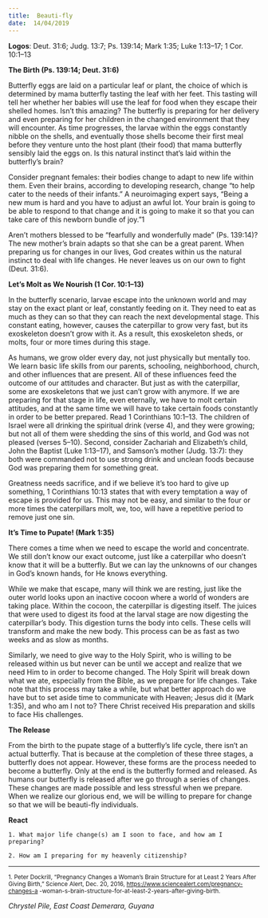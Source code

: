 ```yaml
---
title:  Beauti-fly
date:  14/04/2019
---
```


**Logos**: Deut. 31:6; Judg. 13:7; Ps. 139:14; Mark 1:35; Luke 1:13–17; 1 Cor. 10:1–13

**The Birth (Ps. 139:14; Deut. 31:6)**

Butterfly eggs are laid on a particular leaf or plant, the choice of which is determined by mama butterfly tasting the leaf with her feet. This tasting will tell her whether her babies will use the leaf for food when they escape their shelled homes. Isn’t this amazing? The butterfly is preparing for her delivery and even preparing for her children in the changed environment that they will encounter. As time progresses, the larvae within the eggs constantly nibble on the shells, and eventually those shells become their first meal before they venture unto the host plant (their food) that mama butterfly sensibly laid the eggs on. Is this natural instinct that’s laid within the butterfly’s brain?

Consider pregnant females: their bodies change to adapt to new life within them. Even their brains, according to developing research, change “to help cater to the needs of their infants.” A neuroimaging expert says, “Being a new mum is hard and you have to adjust an awful lot. Your brain is going to be able to respond to that change and it is going to make it so that you can take care of this newborn bundle of joy.”1

Aren’t mothers blessed to be “fearfully and wonderfully made” (Ps. 139:14)? The new mother’s brain adapts so that she can be a great parent. When preparing us for changes in our lives, God creates within us the natural instinct to deal with life changes. He never leaves us on our own to fight (Deut. 31:6).

**Let’s Molt as We Nourish (1 Cor. 10:1–13)**

In the butterfly scenario, larvae escape into the unknown world and may stay on the exact plant or leaf, constantly feeding on it. They need to eat as much as they can so that they can reach the next developmental stage. This constant eating, however, causes the caterpillar to grow very fast, but its exoskeleton doesn’t grow with it. As a result, this exoskeleton sheds, or molts, four or more times during this stage.

As humans, we grow older every day, not just physically but mentally too. We learn basic life skills from our parents, schooling, neighborhood, church, and other influences that are present. All of these influences feed the outcome of our attitudes and character. But just as with the caterpillar, some are exoskeletons that we just can’t grow with anymore. If we are preparing for that stage in life, even eternally, we have to molt certain attitudes, and at the same time we will have to take certain foods constantly in order to be better prepared. Read 1 Corinthians 10:1–13. The children of Israel were all drinking the spiritual drink (verse 4), and they were growing; but not all of them were shedding the sins of this world, and God was not pleased (verses 5–10). Second, consider Zachariah and Elizabeth’s child, John the Baptist (Luke 1:13–17), and Samson’s mother (Judg. 13:7): they both were commanded not to use strong drink and unclean foods because God was preparing them for something great.

Greatness needs sacrifice, and if we believe it’s too hard to give up something, 1 Corinthians 10:13 states that with every temptation a way of escape is provided for us. This may not be easy, and similar to the four or more times the caterpillars molt, we, too, will have a repetitive period to remove just one sin.

**It’s Time to Pupate! (Mark 1:35)**

There comes a time when we need to escape the world and concentrate. We still don’t know our exact outcome, just like a caterpillar who doesn’t know that it will be a butterfly. But we can lay the unknowns of our changes in God’s known hands, for He knows everything.

While we make that escape, many will think we are resting, just like the outer world looks upon an inactive cocoon where a world of wonders are taking place. Within the cocoon, the caterpillar is digesting itself. The juices that were used to digest its food at the larval stage are now digesting the caterpillar’s body. This digestion turns the body into cells. These cells will transform and make the new body. This process can be as fast as two weeks and as slow as months.

Similarly, we need to give way to the Holy Spirit, who is willing to be released within us but never can be until we accept and realize that we need Him to in order to become changed. The Holy Spirit will break down what we ate, especially from the Bible, as we prepare for life changes. Take note that this process may take a while, but what better approach do we have but to set aside time to communicate with Heaven; Jesus did it (Mark 1:35), and who am I not to? There Christ received His preparation and skills to face His challenges.

**The Release**

From the birth to the pupate stage of a butterfly’s life cycle, there isn’t an actual butterfly. That is because at the completion of these three stages, a butterfly does not appear. However, these forms are the process needed to become a butterfly. Only at the end is the butterfly formed and released. As humans our butterfly is released after we go through a series of changes. These changes are made possible and less stressful when we prepare. When we realize our glorious end, we will be willing to prepare for change so that we will be beauti-fly individuals.

**React**

`1. What major life change(s) am I soon to face, and how am I preparing?`

`2. How am I preparing for my heavenly citizenship?`

---

<sup>1. Peter Dockrill, “Pregnancy Changes a Woman’s Brain Structure for at Least 2 Years After Giving Birth,” Science Alert, Dec. 20, 2016, https://www.sciencealert.com/pregnancy-changes-a -woman-s-brain-structure-for-at-least-2-years-after-giving-birth.</sup>

_Chrystel Pile, East Coast Demerara, Guyana_